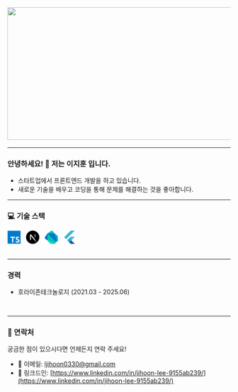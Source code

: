 <a href="https://github.com/devxb/gitanimals">
  <img
    src="https://render.gitanimals.org/farms/JiHoon-0330"
    width="600"
    height="300" />
</a>

---

### 안녕하세요! 👋 저는 이지훈 입니다.

- 스타트업에서 프론트엔드 개발을 하고 있습니다.
- 새로운 기술을 배우고 코딩을 통해 문제를 해결하는 것을 좋아합니다.

---

### 💻 기술 스택

<div gap="">
  <img src="https://raw.githubusercontent.com/devicons/devicon/master/icons/typescript/typescript-original.svg" alt="TypeScript" width="30" height="30"/>
  &nbsp;
  <img src="https://raw.githubusercontent.com/devicons/devicon/master/icons/nextjs/nextjs-original.svg" alt="Next.js" width="30" height="30"/>
  &nbsp;
  <img src="https://raw.githubusercontent.com/devicons/devicon/master/icons/dart/dart-original.svg" alt="Dart" width="30" height="30"/>
  &nbsp;
  <img src="https://raw.githubusercontent.com/devicons/devicon/master/icons/flutter/flutter-original.svg" alt="Flutter" width="30" height="30"/>
</div>

<br/>

<!-- <img src="https://github-readme-stats.vercel.app/api/top-langs/?username=JiHoon-0330&layout=compact&theme=dark" alt="Top Languages" /> -->

---

### 경력
- 호라이존테크놀로지 (2021.03 - 2025.06)

<!-- ---

<br/>

<img src="https://github-readme-stats.vercel.app/api?username=JiHoon-0330&show_icons=true&theme=dark" alt="JiHoon-0330's GitHub stats" />
<img src="https://github-readme-streak-stats.herokuapp.com/?user=JiHoon-0330&theme=dark" alt="GitHub Streak" /> -->

<br/>

---

### 💬 연락처

궁금한 점이 있으시다면 언제든지 연락 주세요!

* 📧 이메일: [ljihoon0330@gmail.com](mailto:ljihoon0330@gmail.com)
* 🔗 링크드인: [https://www.linkedin.com/in/jihoon-lee-9155ab239/](https://www.linkedin.com/in/jihoon-lee-9155ab239/)
<!-- * 🌐 개인 웹사이트 (선택 사항): [https://www.your-website.com](https://www.your-website.com) -->